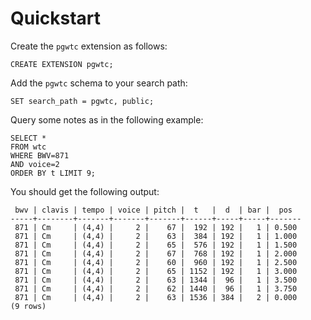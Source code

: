# Quickstart

Create the `pgwtc` extension as follows:

    CREATE EXTENSION pgwtc;

Add the `pgwtc` schema to your search path:

    SET search_path = pgwtc, public;

Query some notes as in the following example:

    SELECT *
    FROM wtc
    WHERE BWV=871
    AND voice=2
    ORDER BY t LIMIT 9;

You should get the following output:

     bwv | clavis | tempo | voice | pitch |  t   |  d  | bar |  pos  
    -----+--------+-------+-------+-------+------+-----+-----+-------
     871 | Cm     | (4,4) |     2 |    67 |  192 | 192 |   1 | 0.500
     871 | Cm     | (4,4) |     2 |    63 |  384 | 192 |   1 | 1.000
     871 | Cm     | (4,4) |     2 |    65 |  576 | 192 |   1 | 1.500
     871 | Cm     | (4,4) |     2 |    67 |  768 | 192 |   1 | 2.000
     871 | Cm     | (4,4) |     2 |    60 |  960 | 192 |   1 | 2.500
     871 | Cm     | (4,4) |     2 |    65 | 1152 | 192 |   1 | 3.000
     871 | Cm     | (4,4) |     2 |    63 | 1344 |  96 |   1 | 3.500
     871 | Cm     | (4,4) |     2 |    62 | 1440 |  96 |   1 | 3.750
     871 | Cm     | (4,4) |     2 |    63 | 1536 | 384 |   2 | 0.000
    (9 rows)
